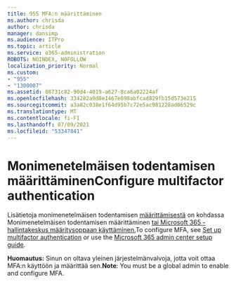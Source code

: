```yaml
---
title: 955 MFA:n määrittäminen
ms.author: chrisda
author: chrisda
manager: dansimp
ms.audience: ITPro
ms.topic: article
ms.service: o365-administration
ROBOTS: NOINDEX, NOFOLLOW
localization_priority: Normal
ms.custom:
- "955"
- "1300007"
ms.assetid: 88731c82-90d4-4019-a627-8ca6a82224af
ms.openlocfilehash: 334282a9d8e1467e698abfcad829fb15d573e215
ms.sourcegitcommit: a3a82c038e1f64d95b7c72e5ac981228ad06529c
ms.translationtype: MT
ms.contentlocale: fi-FI
ms.lasthandoff: 07/09/2021
ms.locfileid: "53347841"
---
```

# <a name="configure-multifactor-authentication"></a><span data-ttu-id="72048-102">Monimenetelmäisen todentamisen määrittäminen</span><span class="sxs-lookup"><span data-stu-id="72048-102">Configure multifactor authentication</span></span>

<span data-ttu-id="72048-103">Lisätietoja monimenetelmäisen todentamisen [määrittämisestä](/microsoft-365/admin/security-and-compliance/set-up-multi-factor-authentication) on kohdassa Monimenetelmäisen todentamisen määrittäminen [tai Microsoft 365 -hallintakeskus määritysoppaan käyttäminen.](https://admin.microsoft.com/AdminPortal/Home?ref=/modernonboarding/mfasetupguide)</span><span class="sxs-lookup"><span data-stu-id="72048-103">To configure MFA, see [Set up multifactor authentication](/microsoft-365/admin/security-and-compliance/set-up-multi-factor-authentication) or use the [Microsoft 365 admin center setup guide](https://admin.microsoft.com/AdminPortal/Home?ref=/modernonboarding/mfasetupguide).</span></span>

<span data-ttu-id="72048-104">**Huomautus:** Sinun on oltava yleinen järjestelmänvalvoja, jotta voit ottaa MFA:n käyttöön ja määrittää sen.</span><span class="sxs-lookup"><span data-stu-id="72048-104">**Note**: You must be a global admin to enable and configure MFA.</span></span>
